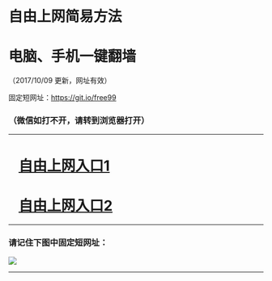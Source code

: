 ﻿# 自由上网简易方法

# 电脑、手机一键翻墙

（2017/10/09 更新，网址有效）

固定短网址：https://git.io/free99

### （微信如打不开，请转到浏览器打开）


***





# &nbsp;&nbsp; <a href="http://ft55681501.fwq-tz-1001.info/fwqtz01.html?t=10090019696 " target="_blank">自由上网入口1</a>
# &nbsp;&nbsp; <a href="http://ft1484631693.fwq-tz-1002.info/fwqtz02.html?t=100900123980 " target="_blank">自由上网入口2</a>
***

### 请记住下图中固定短网址：

<img src="https://s3-us-west-2.amazonaws.com/fwq-1001/yjfq-20170905okok.png" /> 


***

